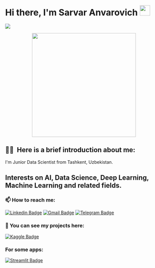 # Hi there, I'm Sarvar Anvarovich <img src="https://media.giphy.com/media/hvRJCLFzcasrR4ia7z/giphy.gif" width="33">

![](https://komarev.com/ghpvc/?username=usarvar)

<div id="header" align="center">
  <img src="https://media.giphy.com/media/unSNH4zXh1m7q9TbOR/giphy.gif" width="333"/>
</div>

<!--
**uSarvar/uSarvar** is a ✨ _special_ ✨ repository because its `README.md` (this file) appears on your GitHub profile.
- 🔭 I’m currently working on ...
- 🌱 I’m currently learning ...
- 👯 I’m looking to collaborate on ...
- 🤔 I’m looking for help with ...
- 💬 Ask me about ...
-  ...
- 😄 Pronouns: ...
- ⚡ Fun fact: ...
-->

## :man_technologist: &nbsp;Here is a brief introduction about me:
I'm Junior Data Scientist from Tashkent, Uzbekistan.

## Interests on AI, Data Science, Deep Learning, Machine Learning and related fields.

<!-- <p>
<img src="https://github.com/devicons/devicon/blob/master/icons/python/python-original-wordmark.svg" title="Python" alt="Python" width="40" height="40"/>&nbsp;
</p> -->

### 📫 How to reach me:
<!-- 
-->
[![Linkedin Badge](https://img.shields.io/badge/-LinkedIn-blue?style=flat&logo=Linkedin&logoColor=white)](https://www.linkedin.com/in/sarvardev)
[![Gmail Badge](https://img.shields.io/badge/-Gmail-c14438?style=flat&logo=Gmail&logoColor=white)](mailto:sarvaranvarovich95@gmail.com)
[![Telegram Badge](https://img.shields.io/badge/-Telegram-dodgerblue?style=flat&logo=Telegram&logoColor=white)](https://t.me/Sarvardev)

### 🔭 You can see my projects here:
[![Kaggle Badge](https://img.shields.io/badge/-Kaggle-dodgerblue?style=flat&logo=Kaggle&logoColor=white)](https://www.kaggle.com/sarvarurazbayev)

### For some apps:
[![Streamlit Badge](https://img.shields.io/badge/-Streamlit-red?style=flat&logo=Streamlit&logoColor=white)](https://share.streamlit.io) 
